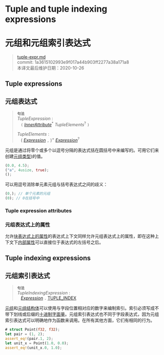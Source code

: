 # Tuple and tuple indexing expressions
# 元组和元组索引表达式

>[tuple-expr.md](https://github.com/rust-lang/reference/blob/master/src/expressions/tuple-expr.md)\
>commit: 1a3615102993e9f017a44b903ff2277a38a171a8 \
>本译文最后维护日期：2020-10-26

## Tuple expressions
## 元组表达式

> **<sup>句法</sup>**\
> _TupleExpression_ :\
> &nbsp;&nbsp; `(` [_InnerAttribute_]<sup>\*</sup> _TupleElements_<sup>?</sup> `)`
>
> _TupleElements_ :\
> &nbsp;&nbsp; ( [_Expression_] `,` )<sup>+</sup> [_Expression_]<sup>?</sup>

元组是通过将零个或多个以逗号分隔的表达式括在圆括号中来编写的。可用它们来创建[元组类型][tuple-typed])的值。

```rust
(0.0, 4.5);
("a", 4usize, true);
();
```

可以用逗号消除单元素元组与括号表达式之间的歧义：

```rust
(0,); // 单个元素的元组
(0); // 0在括号中
```

### Tuple expression attributes
### 元组表达式上的属性

允许[块表达式上的属性][attributes on block expressions]的表达式上下文同样允许元组表达式上的属性，即在这种上下文下[内部属性][Inner attributes]可以直接位于表达式的左括号之后。

## Tuple indexing expressions
## 元组索引表达式

> **<sup>句法</sup>**\
> _TupleIndexingExpression_ :\
> &nbsp;&nbsp; [_Expression_] `.` [TUPLE_INDEX]

[元组][Tuples]和[元组结构体][struct tuples]可以使用与字段位置相对应的数字来编制索引。索引必须写成不带下划线或后缀的[十进制字面量][decimal literal]。元组索引表达式也不同于字段表达式，因为元组索引表达式可以明确地作为函数来调用。在所有其他方面，它们有相同的行为。

```rust
# struct Point(f32, f32);
let pair = (1, 2);
assert_eq!(pair.1, 2);
let unit_x = Point(1.0, 0.0);
assert_eq!(unit_x.0, 1.0);
```

[tuple-typed]: ../types/tuple.md
[Tuples]: ../types/tuple.md
[struct tuples]: ../items/structs.md
[decimal literal]: ../tokens.md#integer-literals
<!-- 上面这几个链接从原文来替换时小心 -->
[Inner attributes]: ../attributes.md
[TUPLE_INDEX]: ../tokens.md#tuple-index
[_Expression_]: ../expressions.md
[_InnerAttribute_]: ../attributes.md
[attributes on block expressions]: block-expr.md#attributes-on-block-expressions

<!-- 2020-11-3 -->
<!-- checked -->

